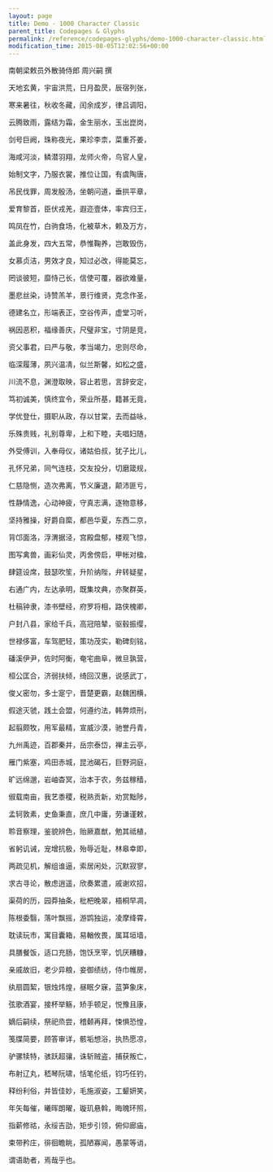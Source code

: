 ```yaml
---
layout: page
title: Demo - 1000 Character Classic
parent_title: Codepages & Glyphs
permalink: /reference/codepages-glyphs/demo-1000-character-classic.html
modification_time: 2015-08-05T12:02:56+00:00
---
```




<p>南朝梁敕员外散骑侍郎 周兴嗣 撰</p>
<p>天地玄黄，宇宙洪荒，日月盈昃，辰宿列张，

寒来暑往，秋收冬藏，闰余成岁，律吕调阳，

云腾致雨，露结为霜，金生丽水，玉出崑岗，

剑号巨阙，珠称夜光，果珍李柰，菜重芥姜，

海咸河淡，鳞潜羽翔，龙师火帝，鸟官人皇，

始制文字，乃服衣裳，推位让国，有虞陶唐，

吊民伐罪，周发殷汤，坐朝问道，垂拱平章，

爱育黎首，臣伏戎羌，遐迩壹体，率宾归王，

鸣凤在竹，白驹食场，化被草木，赖及万方，

盖此身发，四大五常，恭惟鞠养，岂敢毁伤，

女慕贞洁，男效才良，知过必改，得能莫忘，

罔谈彼短，靡恃己长，信使可覆，器欲难量，

墨悲丝染，诗赞羔羊，景行维贤，克念作圣，

德建名立，形端表正，空谷传声，虚堂习听，

祸因恶积，福缘善庆，尺璧非宝，寸阴是竞，

资父事君，曰严与敬，孝当竭力，忠则尽命，

临深履薄，夙兴温凊，似兰斯馨，如松之盛，

川流不息，渊澄取映，容止若思，言辞安定，

笃初诚美，慎终宜令，荣业所基，籍甚无竟，

学优登仕，摄职从政，存以甘棠，去而益咏，

乐殊贵贱，礼别尊卑，上和下睦，夫唱妇随，

外受傅训，入奉母仪，诸姑伯叔，犹子比儿，

孔怀兄弟，同气连枝，交友投分，切磨箴规，

仁慈隐恻，造次弗离，节义廉退，颠沛匪亏，

性静情逸，心动神疲，守真志满，逐物意移，

坚持雅操，好爵自縻，都邑华夏，东西二京，

背邙面洛，浮渭据泾，宫殿盘郁，楼观飞惊，

图写禽兽，画彩仙灵，丙舍傍启，甲帐对楹，

肆筵设席，鼓瑟吹笙，升阶纳陛，弁转疑星，

右通广内，左达承明，既集坟典，亦聚群英，

杜稿钟隶，漆书壁经，府罗将相，路侠槐卿，

户封八县，家给千兵，高冠陪辇，驱毂振缨，

世禄侈富，车驾肥轻，策功茂实，勒碑刻铭，

磻溪伊尹，佐时阿衡，奄宅曲阜，微旦孰营，

桓公匡合，济弱扶倾，绮回汉惠，说感武丁，

俊乂密勿，多士寔宁，晋楚更霸，赵魏困横，

假途灭虢，践土会盟，何遵约法，韩弊烦刑，

起翦颇牧，用军最精，宣威沙漠，驰誉丹青，

九州禹迹，百郡秦并，岳宗泰岱，禅主云亭，

雁门紫塞，鸡田赤城，昆池碣石，巨野洞庭，

旷远绵邈，岩岫杳冥，治本于农，务兹稼穑，

俶载南亩，我艺黍稷，税熟贡新，劝赏黜陟，

孟轲敦素，史鱼秉直，庶几中庸，劳谦谨敕，

聆音察理，鉴貌辨色，贻厥嘉猷，勉其祗植，

省躬讥诫，宠增抗极，殆辱近耻，林皋幸即，

两疏见机，解组谁逼，索居闲处，沉默寂寥，

求古寻论，散虑逍遥，欣奏累遣，戚谢欢招，

渠荷的历，园莽抽条，枇杷晚翠，梧桐早凋，

陈根委翳，落叶飘摇，游鹍独运，凌摩绛霄，

耽读玩市，寓目囊箱，易輶攸畏，属耳垣墙，

具膳餐饭，适口充肠，饱饫烹宰，饥厌糟糠，

亲戚故旧，老少异粮，妾御绩纺，侍巾帷房，

纨扇圆絜，银烛炜煌，昼眠夕寐，蓝笋象床，

弦歌酒宴，接杯举觞，矫手顿足，悦豫且康，

嫡后嗣续，祭祀烝尝，稽颡再拜，悚惧恐惶，

笺牒简要，顾答审详，骸垢想浴，执热愿凉，

驴骡犊特，骇跃超骧，诛斩贼盗，捕获叛亡，

布射辽丸，嵇琴阮啸，恬笔伦纸，钧巧任钓，

释纷利俗，并皆佳妙，毛施淑姿，工颦妍笑，

年矢每催，曦晖朗曜，璇玑悬斡，晦魄环照，

指薪修祜，永绥吉劭，矩步引领，俯仰廊庙，

束带矜庄，徘徊瞻眺，孤陋寡闻，愚蒙等诮，

谓语助者，焉哉乎也。</p>
